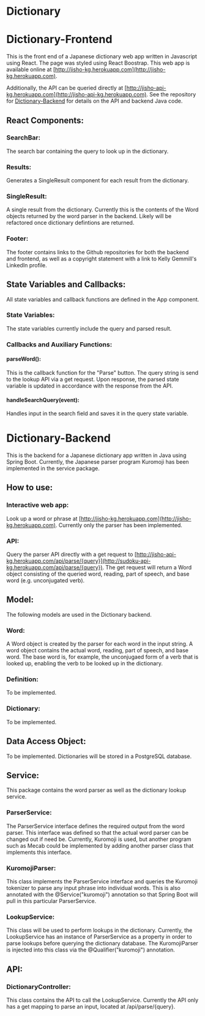 # Dictionary

# Dictionary-Frontend
This is the front end of a Japanese dictionary web app written in Javascript using React. The page was styled using React Boostrap. This web app is available online at [http://jisho-kg.herokuapp.com](http://jisho-kg.herokuapp.com). 

Additionally, the API can be queried directly at [http://jisho-api-kg.herokuapp.com](http://jisho-api-kg.herokuapp.com). See the repository for [Dictionary-Backend](https://github.com/kellygemmill/Dictionary-Backend) for details on the API and backend Java code. 

## React Components:

### SearchBar:
The search bar containing the query to look up in the dictionary.

### Results:
Generates a SingleResult component for each result from the dictionary.

### SingleResult:
A single result from the dictionary. Currently this is the contents of the Word objects returned by the word parser in the backend. Likely will be refactored once dictionary defintions are returned.

### Footer:
The footer contains links to the Github repositories for both the backend and frontend, as well as a copyright statement with a link to Kelly Gemmill's LinkedIn profile.

## State Variables and Callbacks:
All state variables and callback functions are defined in the App component. 

### State Variables:
The state variables currently include the query and parsed result.

### Callbacks and Auxiliary Functions:

#### parseWord(): 
This is the callback function for the "Parse" button. The query string is send to the lookup API via a get request. Upon response, the parsed state variable is updated in accordance with the response from the API.

#### handleSearchQuery(event):
Handles input in the search field and saves it in the query state variable.

# Dictionary-Backend
This is the backend for a Japanese dictionary app written in Java using Spring Boot. Currently, the Japanese parser program Kuromoji has been implemented in the service package. 

## How to use: 

### Interactive web app:
Look up a word or phrase at [http://jisho-kg.herokuapp.com](http://jisho-kg.herokuapp.com). Currently only the parser has been implemented.

### API:
Query the parser API directly with a get request to [http://jisho-api-kg.herokuapp.com/api/parse/{query}](http://sudoku-api-kg.herokuapp.com/api/parse/{query}). The get request will return a Word object consisting of the queried word, reading, part of speech, and base word (e.g. unconjugated verb).

## Model: 
The following models are used in the Dictionary backend.

### Word:
A Word object is created by the parser for each word in the input string. A word object contains the actual word, reading, part of speech, and base word. The base word is, for example, the unconjugaed form of a verb that is looked up, enabling the verb to be looked up in the dictionary.

### Definition:
To be implemented.

### Dictionary:
To be implemented.

## Data Access Object:
To be implemented. Dictionaries will be stored in a PostgreSQL database.

## Service: 
This package contains the word parser as well as the dictionary lookup service.

### ParserService: 
The ParserService interface defines the required output from the word parser. This interface was defined so that the actual word parser can be changed out if need be. Currently, Kuromoji is used, but another program such as Mecab could be implemented by adding another parser class that implements this interface. 

### KuromojiParser:
This class implements the ParserService interface and queries the Kuromoji tokenizer to parse any input phrase into individual words. This is also annotated with the @Service("kuromoji") annotation so that Spring Boot will pull in this particular ParserService.

### LookupService:
This class will be used to perform lookups in the dictionary. Currently, the LookupService has an instance of ParserService as a property in order to parse lookups before querying the dictionary database. The KuromojiParser is injected into this class via the @Qualifier("kuromoji") annotation.

## API: 

### DictionaryController:
This class contains the API to call the LookupService. Currently the API only has a get mapping to parse an input, located at /api/parse/{query}.
